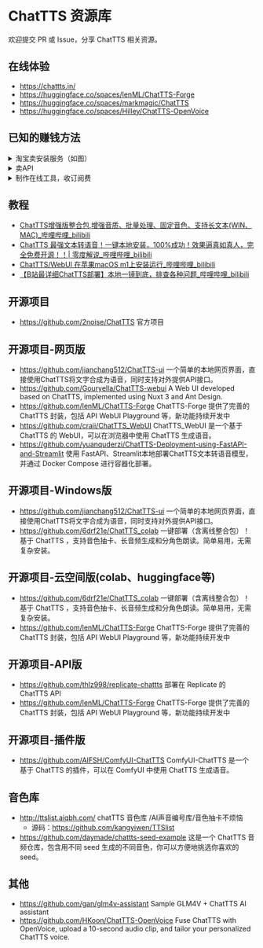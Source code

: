 # ChatTTS 资源库

欢迎提交 PR 或 Issue，分享 ChatTTS 相关资源。

## 在线体验
- https://chattts.in/
- https://huggingface.co/spaces/lenML/ChatTTS-Forge
- https://huggingface.co/spaces/markmagic/ChatTTS
- https://huggingface.co/spaces/Hilley/ChatTTS-OpenVoice

## 已知的赚钱方法
<details>
<summary>淘宝卖安装服务（如图）</summary>  

![alt](./images/01.png)

</details>

<details>
<summary>卖API</summary> 
</details>

<details>
<summary>制作在线工具，收订阅费</summary> 
</details>

## 教程
- [ChatTTS增强版整合包,增强音质、批量处理、固定音色、支持长文本(WIN、MAC)_哔哩哔哩_bilibili](https://www.bilibili.com/video/BV1pM4m1z7h9/?vd_source=6773fc664ee1e277b8a2290d66ebb7a3)
- [ChatTTS 最强文本转语音！一键本地安装，100%成功！效果逼真如真人，完全免费开源！！| 零度解说_哔哩哔哩_bilibili](https://www.bilibili.com/video/BV1wT421v7ZN/?vd_source=6773fc664ee1e277b8a2290d66ebb7a3)
- [ChatTTS/WebUI 在苹果macOS m1上安装运行_哔哩哔哩_bilibili](https://www.bilibili.com/video/BV1nZ421p74z/?vd_source=6773fc664ee1e277b8a2290d66ebb7a3)
- [【B站最详细ChatTTS部署】本地一镜到底，排查各种问题_哔哩哔哩_bilibili](https://www.bilibili.com/video/BV1Ji421U74a/?spm_id_from=333.337.search-card.all.click&vd_source=6773fc664ee1e277b8a2290d66ebb7a3)

## 开源项目
- https://github.com/2noise/ChatTTS 官方项目

## 开源项目-网页版
- https://github.com/jianchang512/ChatTTS-ui 一个简单的本地网页界面，直接使用ChatTTS将文字合成为语音，同时支持对外提供API接口。
- https://github.com/Gouryella/ChatTTS-webui A Web UI developed based on ChatTTS, implemented using Nuxt 3 and Ant Design.
- https://github.com/lenML/ChatTTS-Forge ChatTTS-Forge 提供了完善的 ChatTTS 封装，包括 API WebUI Playground 等，新功能持续开发中
- https://github.com/craii/ChatTTS_WebUI ChatTTS_WebUI 是一个基于 ChatTTS 的 WebUI，可以在浏览器中使用 ChatTTS 生成语音。
- https://github.com/yuanquderzi/ChatTTS-Deployment-using-FastAPI-and-Streamlit 使用 FastAPI、Streamlit本地部署ChatTTS文本转语音模型，并通过 Docker Compose 进行容器化部署。

## 开源项目-Windows版
- https://github.com/jianchang512/ChatTTS-ui 一个简单的本地网页界面，直接使用ChatTTS将文字合成为语音，同时支持对外提供API接口。
- https://github.com/6drf21e/ChatTTS_colab 一键部署（含离线整合包）！基于 ChatTTS ，支持音色抽卡、长音频生成和分角色朗读。简单易用，无需复杂安装。

## 开源项目-云空间版(colab、huggingface等)
- https://github.com/6drf21e/ChatTTS_colab 一键部署（含离线整合包）！基于 ChatTTS ，支持音色抽卡、长音频生成和分角色朗读。简单易用，无需复杂安装。
- https://github.com/lenML/ChatTTS-Forge ChatTTS-Forge 提供了完善的 ChatTTS 封装，包括 API WebUI Playground 等，新功能持续开发中

## 开源项目-API版
- https://github.com/thlz998/replicate-chattts 部署在 Replicate 的 ChatTTS API
- https://github.com/lenML/ChatTTS-Forge ChatTTS-Forge 提供了完善的 ChatTTS 封装，包括 API WebUI Playground 等，新功能持续开发中

## 开源项目-插件版
- https://github.com/AIFSH/ComfyUI-ChatTTS ComfyUI-ChatTTS 是一个基于 ChatTTS 的插件，可以在 ComfyUI 中使用 ChatTTS 生成语音。

## 音色库
- http://ttslist.aiqbh.com/ chatTTS 音色库 /AI声音编号库/音色抽卡不烦恼
    - 源码：https://github.com/kangyiwen/TTSlist
- https://github.com/daymade/chattts-seed-example 这是一个 ChatTTS 音频仓库，包含用不同 seed 生成的不同音色，你可以方便地挑选你喜欢的 seed。

## 其他
- https://github.com/gan/glm4v-assistant Sample GLM4V + ChatTTS AI assistant
- https://github.com/HKoon/ChatTTS-OpenVoice Fuse ChatTTS with OpenVoice, upload a 10-second audio clip, and tailor your personalized ChatTTS voice.
